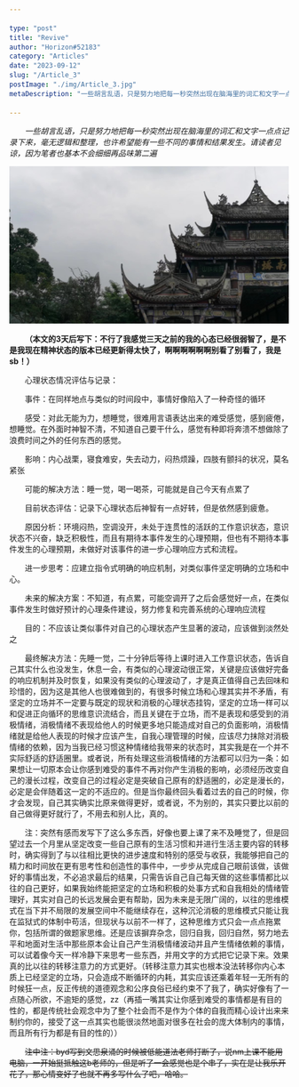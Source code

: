 ```yaml
---

type: "post"
title: "Revive"
author: "Horizon#52183"
category: "Articles"
date: "2023-09-12"
slug: "/Article_3"
postImage: "./img/Article_3.jpg"
metaDescription: "一些胡言乱语，只是努力地把每一秒突然出现在脑海里的词汇和文字一点点记录下来，毫无逻辑和整理，也许希望能有一些不同的事情和结果发生。请读者见谅，因为笔者也基本不会细细再品味第二遍"

---
```


&emsp;&emsp;*一些胡言乱语，只是努力地把每一秒突然出现在脑海里的词汇和文字一点点记录下来，毫无逻辑和整理，也许希望能有一些不同的事情和结果发生。请读者见谅，因为笔者也基本不会细细再品味第二遍*

![Revive](./img/Article_3.jpg)

&emsp;&emsp;**（本文的3天后写下：不行了我感觉三天之前的我的心态已经很弱智了，是不是我现在精神状态的版本已经更新得太快了，啊啊啊啊啊啊别看了别看了，我是sb！）**

&emsp;&emsp;心理状态情况评估与记录：

&emsp;&emsp;事件：在同样地点与类似的时间段中，事情好像陷入了一种奇怪的循环

&emsp;&emsp;感受：对此无能为力，想睡觉，很难用言语表达出来的难受感觉，感到疲倦，想睡觉。在外面时神智不清，不知道自己要干什么，感觉有种即将奔溃不想做除了浪费时间之外的任何东西的感觉。

&emsp;&emsp;影响：内心战栗，寝食难安，失去动力，闷热烦躁，四肢有颤抖的状况，莫名紧张

&emsp;&emsp;可能的解决方法：睡一觉，喝一喝茶，可能就是自己今天有点累了

&emsp;&emsp;目前状态评估：记录下心理状态后神智有一点好转，但是依然感到疲惫。

&emsp;&emsp;原因分析：环境闷热，空调没开，未处于连贯性的活跃的工作意识状态，意识状态不兴奋，缺乏积极性，而且有期待本事件发生的心理预期，但也有不期待本事件发生的心理预期，未做好对该事件的进一步心理响应方式和流程。

&emsp;&emsp;进一步思考：应建立指令式明确的响应机制，对类似事件坚定明确的立场和中心。

&emsp;&emsp;未来的解决方案：不知道，有点累，可能空调开了之后会感觉好一点，在类似事件发生时做好预计的心理条件建设，努力修复和完善系统的心理响应流程

&emsp;&emsp;目的：不应该让类似事件对自己的心理状态产生显著的波动，应该做到淡然处之

&emsp;&emsp;最终解决方法：先睡一觉，二十分钟后等待上课时进入工作意识状态，告诉自己其实什么也没发生，休息一会，有类似的心理波动很正常，关键是应该做好完备的响应机制并及时恢复，如果没有类似的心理波动了，才是真正值得自己去回味和珍惜的，因为这是其他人也很难做到的，有很多时候立场和心理其实并不矛盾，有坚定的立场并不一定要与既定的现状和消极的心理状态挂钩，坚定的立场一样可以和促进正向循环的思维意识流结合，而且关键在于立场，而不是表现和感受到的消极情绪，消极情绪不表现给他人的时候更多地只能造成对自己的负面影响，消极情绪就是给他人表现的时候才应该产生，自我心理管理的时候，应该尽力抹除对消极情绪的依赖，因为当我已经习惯这种情绪给我带来的状态时，其实我是在一个并不实际舒适的舒适圈里。或者说，所有处理这些消极情绪的方法都可以归为一条：如果想让一切原本会让你感到难受的事件不再对你产生消极的影响，必须经历改变自己的漫长过程，改变自己的过程必定是突破自己原有的舒适圈的，必定是漫长的，必定是会伴随着这一定的不适应的。但是当你最终回头看着过去的自己的时候，你才会发现，自己其实确实比原来做得更好，或者说，不为别的，其实只要比以前的自己做得更好就行了，不用去和别人比，真的。

&emsp;&emsp;注：突然有感而发写下了这么多东西，好像也要上课了来不及睡觉了，但是回望过去一个月里从坚定改变一些自己原有的生活习惯和并进行生活主要内容的转移时，确实得到了与以往相比更快的进步速度和特别的感受与收获，我能够把自己的精力和时间放在更有思考性和创造性的事件中，一步步从完成自己眼前该做，该做好的事情出发，不必追求最后的结果，只需告诉自己自己每天做的这些事情都比以往的自己更好，如果我始终能把坚定的立场和积极的处事方式和自我相处的情绪管理好，其实对自己的长远发展会更有帮助，因为未来是无限广阔的，以往的思维模式在当下并不局限的发展空间中不能继续存在，这种沉沦消极的思维模式只能让我在监狱式的体制中苟活，但现状与以前不一样了，这种思维方式只会一点点拖累你，包括所谓的做题家思维。还是应该摒弃杂念，回归自我，回归自然，努力地去平和地面对生活中那些原本会让自己产生消极情绪波动并且产生情绪依赖的事情，可以试着像今天一样冷静下来思考一些东西，并用文字的方式把它记录下来。效果真的比以往的转移注意力的方式更好。（转移注意力其实也根本没法转移你内心本质上已经坚定的立场，只会造成不断循环的内耗，其实应该还乘着年轻一无所有的时候狂一点，反正传统的道德观念和公序良俗已经约束不了我了，确实好像有了一点随心所欲，不逾矩的感觉，zz（再插一嘴其实让你感到难受的事情都是有目的性的，都是传统社会观念中为了整个社会而不是作为个体的自我而精心设计出来来制约你的，接受了这一点其实也能很淡然地面对很多在社会的庞大体制内的事情，而且所有行为都是有目的性的））

&emsp;&emsp;~~注中注：byd写到文思泉涌的时候被低能道法老师打断了，说nm上课不能用电脑，一开始挺抵触这b老师的，但是听了一会感觉也是个串子，实在是让我乐开花了，那心情变好了也就不再多写什么了吧，哈哈。~~